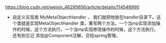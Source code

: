 https://blog.csdn.net/weixin_46295656/article/details/114548990



- 自定义实现类 MyMetaObjectHandler ， 我们就把他放在handler目录下。这个类就是实现MetaObjectHandler 类，重写两个方法，一个当mp实现添加操作的时候，这个方法执行，一个当mp实现修改操作的时候，这个方法执行。还有别忘记
  添加@Component注解，交给spring管理。
  